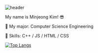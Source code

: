 ![header](https://capsule-render.vercel.app/api?type=wave&color=F5DEB3&height=200&section=header&text=Hi%20there!&fontSize=90&fontColor=DEB887)

My name is Minjeong Kim! 😎

🌱 My major: Computer Science Engineering

💫 Skills: C++ / JS / HTML / CSS

[![Top Langs](https://github-readme-stats.vercel.app/api/top-langs/?username=minjeongss&layout=compact)](https://github.com/minjeongss/github-readme-stats)
